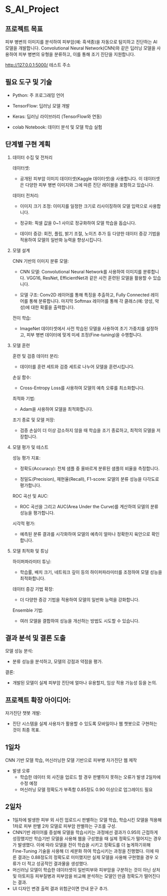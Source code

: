 S_AI_Project
=
프로젝트 목표  
--
피부 병변의 이미지를 분석하여 피부암(예: 흑색종)을 자동으로 탐지하고 진단하는 AI 모델을 개발합니다. Convolutional Neural Network(CNN)와 같은 딥러닝 모델을 사용하여 피부 병변의 유형을 분류하고, 이를 통해 조기 진단을 지원합니다.

http://127.0.0.1:5000/ 테스트 주소

필요 도구 및 기술
--
* Python: 주 프로그래밍 언어 

* TensorFlow: 딥러닝 모델 개발

* Keras: 딥러닝 라이브러리 (TensorFlow와 연동)

* colab Notebook: 데이터 분석 및 모델 학습 실험

단계별 구현 계획
--
1. 데이터 수집 및 전처리
  
    데이터셋:
    * 공개된 피부암 이미지 데이터셋(Kaggle 데이터셋)을 사용합니다. 이 데이터셋은 다양한 피부 병변 이미지와 그에 따른 진단 레이블을 포함하고 있습니다.
    
    데이터 전처리:

    +	이미지 크기 조정: 이미지를 일정한 크기로 리사이징하여 모델 입력으로 사용합니다.
    
    +	정규화: 픽셀 값을 0~1 사이로 정규화하여 모델 학습을 돕습니다.

    +	데이터 증강: 회전, 플립, 밝기 조절, 노이즈 추가 등 다양한 데이터 증강 기법을 적용하여 모델의 일반화 능력을 향상시킵니다.
2. 모델 설계
   
  	CNN 기반의 이미지 분류 모델:

    +	CNN 모델: Convolutional Neural Network를 사용하여 이미지를 분류합니다. VGG16, ResNet, EfficientNet과 같은 사전 훈련된 모델을 활용할 수 있습니다.

    + 모델 구조: Conv2D 레이어를 통해 특징을 추출하고, Fully Connected 레이어를 통해 분류합니다. 마지막 Softmax 레이어를 통해 각 클래스(예: 양성, 악성)에 대한 확률을 출력합니다.

  	전이 학습: 
    + ImageNet 데이터셋에서 사전 학습된 모델을 사용하여 초기 가중치를 설정하고, 피부 병변 데이터에 맞게 미세 조정(Fine-tuning)을 수행합니다.

3. 모델 훈련
   
    훈련 및 검증 데이터 분리: 
    * 데이터를 훈련 세트와 검증 세트로 나누어 모델을 훈련시킵니다.

    손실 함수: 
    * Cross-Entropy Loss를 사용하여 모델의 예측 오류를 최소화합니다.

    최적화 기법:  
    * Adam을 사용하여 모델을 최적화합니다.

    조기 종료 및 모델 저장: 
    * 검증 손실이 더 이상 감소하지 않을 때 학습을 조기 종료하고, 최적의 모델을 저장합니다.

4. 모델 평가 및 테스트
   
    성능 평가 지표:
    * 정확도(Accuracy): 전체 샘플 중 올바르게 분류된 샘플의 비율을 측정합니다.
    
    * 정밀도(Precision), 재현율(Recall), F1-score: 모델의 분류 성능을 다각도로 평가합니다.
    
    ROC 곡선 및 AUC: 
    * ROC 곡선을 그리고 AUC(Area Under the Curve)를 계산하여 모델의 분류 성능을 평가합니다.
    
    시각적 평가: 
    * 예측된 분류 결과를 시각화하여 모델의 예측이 얼마나 정확한지 육안으로 확인합니다.

5. 모델 최적화 및 튜닝
    
    하이퍼파라미터 튜닝: 
    * 학습률, 배치 크기, 네트워크 깊이 등의 하이퍼파라미터를 조정하여 모델 성능을 최적화합니다.
    
    데이터 증강 기법 확장: 
    * 더 다양한 증강 기법을 적용하여 모델의 일반화 능력을 강화합니다.
    
    Ensemble 기법: 
    * 여러 모델을 결합하여 성능을 개선하는 방법도 시도할 수 있습니다.

결과 분석 및 결론 도출
--
  모델 성능 분석: 
  * 분류 성능을 분석하고, 모델의 강점과 약점을 평가.

  결론: 
  * 개발된 모델이 실제 피부암 진단에 얼마나 유용할지, 임상 적용 가능성 등을 논의.

프로젝트 확장 아이디어:
--
  자가진단 챗봇 개발: 
  * 진단 시스템을 실제 사용자가 활용할 수 있도록 모바일이나 웹 챗봇으로 구현하는 것이 최종 목표.

1일차
--
  CNN 기반 모델 학습, 머신러닝한 모델 기반으로 피부병 자가진단 웹 제작
  * 발생 오류
    + 학습한 데이터 외 사진을 업로드 할 경우 판별하지 못하는 오류가 발생 2일차에 수정 예정
    + 머신러닝 모델 정확도가 부족함 0.85정도 0.90 이상으로 업그레이드 필요

2일차
--
 * 1일차에 발생한 피부 외 사진 업로드시 판별하는 모델 학습, 학습시킨 모델을 적용해 1차로 피부 판별 2차 모델로 피부암 판별하는 구조를 구성.
 * CNN기반 레이어를 증설해 모델을 학습시키는 과정에선 결과가 0.95의 근접하게 성장했지만 학습기반 모델을 사용해 웹을 구성했을 때 실제 정확도가 떨어지는 경우가 발생했다. 이에 따라 모델을 전이 학습을 시키고 정확도를 더 
  높게하기위해 Fine-Tuning 기술을 사용해 더 세분화 하여 학습시키는 과정을 진행했다. 이에 따른 결과는 0.88정도의 정확도로 미미했지만 실제 모델을 사용해 구현했을 경우 오류가 더 적고 성공적인 결과물을 생성했다.
 * 머신러닝 모델이 학습한 데이터셋이 일반피부와 피부암을 구분하는 것이 아닌 상처 및 아토피등 피부질병과 피부암을 비교해 분석하는 모델인 만큼 정확도가 떨어진다는 결과.
 * UI 디자인 변경 출력 결과 위험군이면 안내 문구 추가.
